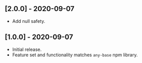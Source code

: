 ## \[2.0.0\] - 2020-09-07

* Add null safety.

## \[1.0.0\] - 2020-09-07

* Initial release.
* Feature set and functionality matches `any-base` npm library.

